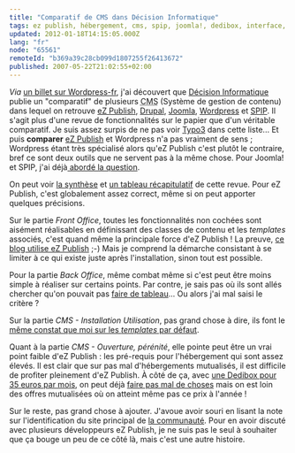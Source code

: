 ```yaml
---
title: "Comparatif de CMS dans Décision Informatique"
tags: ez publish, hébergement, cms, spip, joomla!, dedibox, interface, blog
updated: 2012-01-18T14:15:05.000Z
lang: "fr"
node: "65561"
remoteId: "b369a39c28cb099d1807255f26413672"
published: 2007-05-22T21:02:55+02:00
---
```


*Via* [un billet sur Wordpress-fr](http://www.wordpress-fr.net/2007/05/21/comparatif-de-cms-dans-decision-informatique/), j'ai découvert que [Décision Informatique](http://www.01net.com/decisionmicro/) publie un &quot;comparatif&quot; de plusieurs <abbr title="Content Management System">CMS</abbr>  (Système de gestion de contenu) dans lequel on retrouve [eZ Publish](http://ez.no/fr), [Drupal](http://drupal.org/), [Joomla](http://www.joomla.fr/), [Wordpress](http://www.wordpress-fr.org) et [SPIP](http://www.spip.net/fr). Il s'agit plus d'une revue de fonctionnalités sur le papier que d'un véritable comparatif. Je suis assez surpis de ne pas voir [Typo3](http://typo3.org/) dans cette liste... Et puis **comparer** [eZ Publish](/tag/ez-publish) et Wordpress n'a pas vraiment de sens ; Wordpress étant très spécialisé alors qu'eZ Publish c'est plutôt le contraire, bref ce sont deux outils que ne servent pas à la même chose. Pour Joomla! et SPIP, j'ai déjà[ abordé la question](/post/ez-publish-un-vrai-cms).


On peut voir [la synthèse](http://alpha.benchmarkr.com/benchmarkrs/11;chart) et [un tableau récapitulatif](http://alpha.benchmarkr.com/benchmarkrs/11) de cette revue. Pour eZ Publish, c'est globalement assez correct, même si on peut apporter quelques précisions.


Sur le partie *Front Office*, toutes les fonctionnalités non cochées sont aisément réalisables en définissant des classes de contenu et les *templates* associés, c'est quand même la principale force d'eZ Publish ! La preuve, [ce blog utilise eZ Publish](/post/ouverture) ;-) Mais je comprend la démarche consistant à se limiter à ce qui existe juste après l'installation, sinon tout est possible.


Pour la partie *Back Office*, même combat même si c'est peut être moins simple à réaliser sur certains points. Par contre, je sais pas où ils sont allés chercher qu'on pouvait pas [faire de tableau](http://ez.no/doc/extensions/online_editor/4_x/usage/the_toolbar/working_with_tables)... Ou alors j'ai mal saisi le critère ?


Sur la partie *CMS - Installation Utilisation*, pas grand chose à dire, ils font le [même constat que moi sur les *templates* par défaut](/post/ez-publish-3-9-2-et-3-8-8-et-quelques-reflexions-sur-ez-publish-juste-apres-l-installation).


Quant à la partie *CMS - Ouverture, pérénité*, elle pointe peut être un vrai point faible d'eZ Publish : les pré-requis pour l'hébergement qui sont assez élevés. Il est clair que sur pas mal d'hébergements mutualisés, il est difficile de profiter pleinement d'eZ Publish. À côté de ça, avec [une Dedibox pour 35 euros par mois](/post/une-dedibox-en-moins-de-temps-qu-il-en-faut-pour-le-dire), on peut déjà [faire pas mal de choses](/post/ez-publish-sur-dedibox) mais on est loin des offres mutualisées où on atteint même pas ce prix à l'année !


Sur le reste, pas grand chose à ajouter. J'avoue avoir souri en lisant la note sur l'identification du site principal de [la communauté](http://www.ezpublish-france.com). Pour en avoir discuté avec plusieurs développeurs eZ Publish, je ne suis pas le seul à souhaiter que ça bouge un peu de ce côté là, mais c'est une autre histoire.

